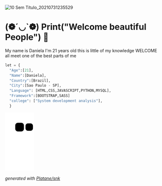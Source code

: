 ![10 Sem Título_20210731235529](https://user-images.githubusercontent.com/81580725/127784625-7ece538c-b63f-4d31-883b-8e9d9de2cd20.png)
#  (❁´◡`❁) Print("Welcome beautiful People") 🦁


My name is Daniela
 I'm 21 years old
this is little of my knowledge
WELCOME all meet one of the best parts of me



```python
let = {
  "Age":[21],
  "Name":[Daniela],
  "Country":[Brazil],
  "City":[Sao Paulo - SP],
  "Language": [HTML,CSS,JAVASCRIPT,PYTHON,MYSQL],
  "Framework":[BOOTSTRAP,SASS]
  "college": ["System development analysis"],
  }
```

 

  ![github contribution grid snake animation](https://raw.githubusercontent.com/danizinh/danizinh/output/github-contribution-grid-snake.svg)

_generated with [Platane/snk](https://github.com/Platane/snk)_



